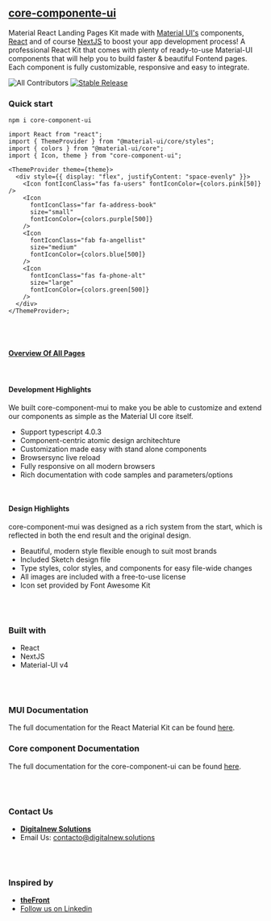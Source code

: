 ## [core-componente-ui](https://github.com/DigitalNews/core-componente-materialui)

Material React Landing Pages Kit made with [Material UI's](https://material-ui.com/?ref=digitalnew-solutions) components, [React](https://reactjs.org/?ref=digitalnew-solutions) and of course [NextJS](https://nextjs.org/?ref=digitalnew-solutions) to boost your app development process!
A professional React Kit that comes with plenty of ready-to-use Material-UI components that will help you to build faster & beautiful Fontend pages. Each component is fully customizable, responsive and easy to integrate.

![All Contributors](https://img.shields.io/github/contributors/DigitalNews/core-componente-materialui?color=orange&style=flat-square)
[![Stable Release](https://img.shields.io/npm/v/formik.svg)](https://www.npmjs.com/package/core-component-ui)

### **Quick start**

```
npm i core-component-ui
```

```tsx
import React from "react";
import { ThemeProvider } from "@material-ui/core/styles";
import { colors } from "@material-ui/core";
import { Icon, theme } from "core-component-ui";

<ThemeProvider theme={theme}>
  <div style={{ display: "flex", justifyContent: "space-evenly" }}>
    <Icon fontIconClass="fas fa-users" fontIconColor={colors.pink[50]} />
    <Icon
      fontIconClass="far fa-address-book"
      size="small"
      fontIconColor={colors.purple[500]}
    />
    <Icon
      fontIconClass="fab fa-angellist"
      size="medium"
      fontIconColor={colors.blue[500]}
    />
    <Icon
      fontIconClass="fas fa-phone-alt"
      size="large"
      fontIconColor={colors.green[500]}
    />
  </div>
</ThemeProvider>;
```

<br /><br />

#### **[Overview Of All Pages](https://digitalnew.solutions)**

<br />

#### **Development Highlights**

We built core-component-mui to make you be able to customize and extend our components as simple as the Material UI core itself.

- Support typescript 4.0.3
- Component-centric atomic design architechture
- Customization made easy with stand alone components
- Browsersync live reload
- Fully responsive on all modern browsers
- Rich documentation with code samples and parameters/options

<br />

#### **Design Highlights**

core-component-mui was designed as a rich system from the start, which is reflected in both the end result and the original design.

- Beautiful, modern style flexible enough to suit most brands
- Included Sketch design file
- Type styles, color styles, and components for easy file-wide changes
- All images are included with a free-to-use license
- Icon set provided by Font Awesome Kit

<br /><br />

### **Built with**

- React
- NextJS
- Material-UI v4

<br /><br />

### **MUI Documentation**

The full documentation for the React Material Kit can be found [here](https://material-ui.com?ref=digitalnew-solutions).

### **Core component Documentation**

The full documentation for the core-component-ui can be found [here](https://documentation-core.firebaseapp.com/).

<br /><br />

### **Contact Us**

- **[Digitalnew Solutions](https://digitalnew.solutions)**
- Email Us: contacto@digitalnew.solutions
<!-- - [Follow us on Linkedin](https://www.linkedin.com/company/maccarian)
- [Follow us on Instagram](https://www.instagram.com/maccarian/)
- [Follow us on Facebook](https://facebook.com/maccarian.agency/) -->

<br /><br />

### **Inspired by**

- **[theFront](https://thefront.maccarianagency.com)**
- [Follow us on Linkedin](https://www.linkedin.com/company/maccarian)

<!--
- [Follow us on Instagram](https://www.instagram.com/maccarian/)
- [Follow us on Facebook](https://facebook.com/maccarian.agency/) -->
